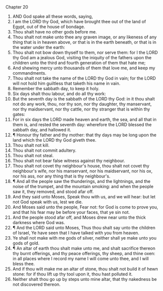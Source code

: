 

Chapter 20

1. AND God spake all these words, saying,
2. I am the LORD thy God, which have brought thee out of the land of Egypt, out of the house of bondage.
3. Thou shalt have no other gods before me.
4. Thou shalt not make unto thee any graven image, or any likeness of any thing that is in heaven above, or that is in the earth beneath, or that is in the water under the earth:
5. Thou shalt not bow down thyself to them, nor serve them: for I the LORD thy God am a jealous God, visiting the iniquity of the fathers upon the children unto the third and fourth generation of them that hate me;
6. And shewing mercy unto thousands of them that love me, and keep my commandments.
7. Thou shalt not take the name of the LORD thy God in vain; for the LORD will not hold him guiltless that taketh his name in vain.
8. Remember the sabbath day, to keep it holy.
9. Six days shalt thou labour, and do all thy work:
10. But the seventh day is the sabbath of the LORD thy God: in it thou shalt not do any work, thou, nor thy son, nor thy daughter, thy manservant, nor thy maidservant, nor thy cattle, nor thy stranger that is within thy gates:
11. For in six days the LORD made heaven and earth, the sea, and all that in them is, and rested the seventh day: wherefore the LORD blessed the sabbath day, and hallowed it.
12. ¶ Honour thy father and thy mother: that thy days may be long upon the land which the LORD thy God giveth thee.
13. Thou shalt not kill.
14. Thou shalt not commit adultery.
15. Thou shalt not steal.
16. Thou shalt not bear false witness against thy neighbour.
17. Thou shalt not covet thy neighbour's house, thou shalt not covet thy neighbour's wife, nor his manservant, nor his maidservant, nor his ox, nor his ass, nor any thing that is thy neighbour's.
18. ¶ And all the people saw the thunderings, and the lightnings, and the noise of the trumpet, and the mountain smoking: and when the people saw it, they removed, and stood afar off.
19. And they said unto Moses, Speak thou with us, and we will hear: but let not God speak with us, lest we die.
20. And Moses said unto the people, Fear not: for God is come to prove you, and that his fear may be before your faces, that ye sin not.
21. And the people stood afar off, and Moses drew near unto the thick darkness where God was.
22. ¶ And the LORD said unto Moses, Thus thou shalt say unto the children of Israel, Ye have seen that I have talked with you from heaven.
23. Ye shall not make with me gods of silver, neither shall ye make unto you gods of gold.
24. ¶ An altar of earth thou shalt make unto me, and shalt sacrifice thereon thy burnt offerings, and thy peace offerings, thy sheep, and thine oxen: in all places where I record my name I will come unto thee, and I will bless thee.
25. And if thou wilt make me an altar of stone, thou shalt not build it of hewn stone: for if thou lift up thy tool upon it, thou hast polluted it.
26. Neither shalt thou go up by steps unto mine altar, that thy nakedness be not discovered thereon.
